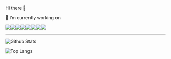 Hi there 👋


💫 I’m currently working on 
<div style="display:flex;">
<img src="https://img.shields.io/badge/html5-E34F26?style=flat-square&logo=html5&logoColor=white"/>
<img src="https://img.shields.io/badge/javascript-F7DF1E?style=flat-square&logo=javascript&logoColor=333"/>
<img src="https://img.shields.io/badge/React-61DAFB?style=flat-square&logo=React&logoColor=000"/>
<img src="https://img.shields.io/badge/css3-1572B6?style=flat-square&logo=css3&logoColor=white"/>
<img src="https://img.shields.io/badge/sass.js-CC6699?style=flat-square&logo=Sass&logoColor=fff"/>
<img src="https://img.shields.io/badge/PostCSS-white?style=flat-square&logo=postcss&logoColor=red"/>
<img src="https://img.shields.io/badge/Ruby-white?style=flat-square&logo=ruby&logoColor=red"/>
<img src="https://img.shields.io/badge/Rails-white?style=flat-square&logo=rubyonrails&logoColor=red"/>
</div>

<hr>

![Github Stats](https://github-readme-stats.vercel.app/api?username=minsoocho-hj&show_icons=true&theme=radical&hide_border=true)

![Top Langs](https://github-readme-stats.vercel.app/api/top-langs/?username=minsoocho-hj&layout=compact&theme=radical&hide_border=true)


